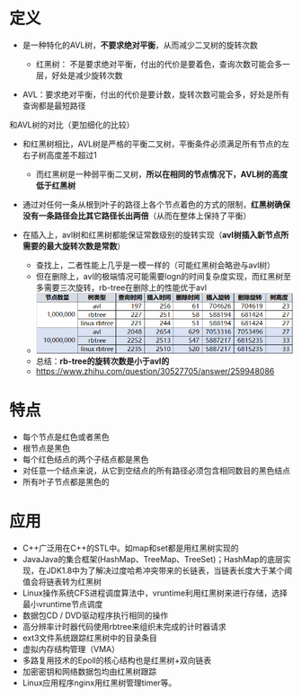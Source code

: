 # 定义

- 是一种特化的AVL树，**不要求绝对平衡**，从而减少二叉树的旋转次数

  - 红黑树： 不是要求绝对平衡，付出的代价是要着色，查询次数可能会多一层，好处是减少旋转次数
- AVL：要求绝对平衡，付出的代价是要计数，旋转次数可能会多，好处是所有查询都是最短路径




和AVL树的对比（更加细化的比较）

- 和红黑树相比，AVL树是严格的平衡二叉树，平衡条件必须满足所有节点的左右子树高度差不超过1
  - 而红黑树是一种弱平衡二叉树，**所以在相同的节点情况下，AVL树的高度低于红黑树**

- 通过对任何一条从根到叶子的路径上各个节点着色的方式的限制，**红黑树确保没有一条路径会比其它路径长出两倍**（从而在整体上保持了平衡）
- 在插入上，avl树和红黑树都能保证常数级别的旋转实现（**avl树插入新节点所需要的最大旋转次数是常数**）
  - 查找上，二者性能上几乎是一模一样的（可能红黑树会略逊与avl树）
  - 但在删除上，avl的极端情况可能需要logn的时间复杂度实现，而红黑树至多需要三次旋转，rb-tree在删除上的性能优于avl
  - ![](../image/rb-tree和avl的对比.png)
  - 总结：**rb-tree的旋转次数是小于avl的**
  - https://www.zhihu.com/question/30527705/answer/259948086








# 特点

- 每个节点是红色或者黑色
- 根节点是黑色
- 每个红色结点的两个子结点都是黑色
- 对任意一个结点来说，从它到空结点的所有路径必须包含相同数目的黑色结点
- 所有叶子节点都是黑色的







# 应用

- C++广泛用在C++的STL中。如map和set都是用红黑树实现的
- JavaJava的集合框架(HashMap、TreeMap、TreeSet)；HashMap的底层实现，在JDK1.8中为了解决过度哈希冲突带来的长链表，当链表长度大于某个阈值会将链表转为红黑树
- Linux操作系统CFS进程调度算法中，vruntime利用红黑树来进行存储，选择最小vruntime节点调度
- 数据包CD / DVD驱动程序执行相同的操作
- 高分辨率计时器代码使用rbtree来组织未完成的计时器请求
- ext3文件系统跟踪红黑树中的目录条目
- 虚拟内存结构管理（VMA）
- 多路复用技术的Epoll的核心结构也是红黑树+双向链表
- 加密密钥和网络数据包均由红黑树跟踪
- Linux应用程序nginx用红黑树管理timer等。 
